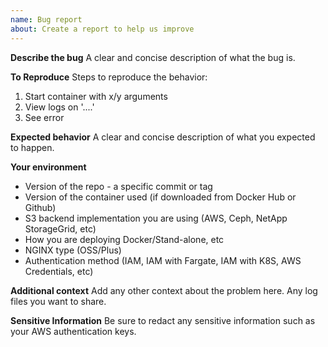 ```yaml
---
name: Bug report
about: Create a report to help us improve
---
```


**Describe the bug**
A clear and concise description of what the bug is.

**To Reproduce**
Steps to reproduce the behavior:

1. Start container with x/y arguments
2. View logs on '....'
3. See error

**Expected behavior**
A clear and concise description of what you expected to happen.

**Your environment**

- Version of the repo - a specific commit or tag
- Version of the container used (if downloaded from Docker Hub or Github)
- S3 backend implementation you are using (AWS, Ceph, NetApp StorageGrid, etc)
- How you are deploying Docker/Stand-alone, etc
- NGINX type (OSS/Plus)
- Authentication method (IAM, IAM with Fargate, IAM with K8S, AWS Credentials, etc)

**Additional context**
Add any other context about the problem here. Any log files you want to share.

**Sensitive Information**
Be sure to redact any sensitive information such as your AWS authentication keys.
